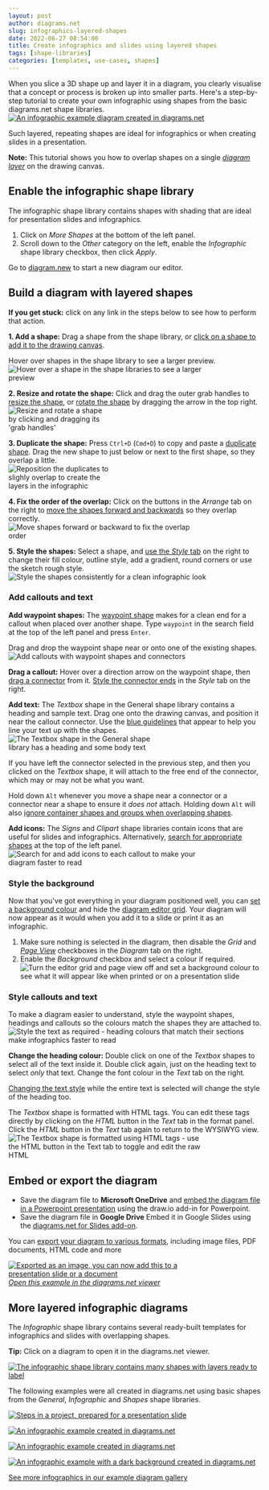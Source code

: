```yaml
---
layout: post
author: diagrams.net
slug: infographics-layered-shapes
date: 2022-06-27 08:54:00
title: Create infographics and slides using layered shapes
tags: [shape-libraries]
categories: [templates, use-cases, shapes]
---
```


When you slice a 3D shape up and layer it in a diagram, you clearly visualise that a concept or process is broken up into smaller parts. Here's a step-by-step tutorial to create your own infographic using shapes from the basic diagrams.net shape libraries.
<br />[<img src="/assets/img/blog/infographic-example-1.png" style="width=100%;max-width:500px;height:auto;" alt="An infographic example diagram created in diagrams.net">](https://viewer.diagrams.net/?lightbox=1&highlight=0000ff&edit=_blank&layers=1&nav=1&title=#Uhttps%3A%2F%2Fraw.githubusercontent.com%2Fjgraph%2Fdrawio-diagrams%2Fdev%2Fexamples%2Finfographic-example-1.drawio)

Such layered, repeating shapes are ideal for infographics or when creating slides in a presentation. 

**Note:** This tutorial shows you how to overlap shapes on a single [_diagram layer_]((/doc/layers.html)) on the drawing canvas. 

## Enable the infographic shape library

The infographic shape library contains shapes with shading that are ideal for presentation slides and infographics. 

1. Click on _More Shapes_ at the bottom of the left panel. 
2. Scroll down to the _Other_ category on the left, enable the _Infographic_ shape library checkbox, then click _Apply_.

Go to [diagram.new](https://diagram.new) to start a new diagram our editor.

## Build a diagram with layered shapes

**If you get stuck:** click on any link in the steps below to see how to perform that action.

**1. Add a shape:** Drag a shape from the shape library, or [click on a shape to add it to the drawing canvas](/blog/quick-add-shapes.html). 

Hover over shapes in the shape library to see a larger preview.
<br /><img src="/assets/img/blog/infographic-add-first-shape.png" style="width=100%;max-width:400px;height:auto;" alt="Hover over a shape in the shape libraries to see a larger preview">

**2. Resize and rotate the shape:** Click and drag the outer grab handles to [resize the shape](/doc/faq/shape-resize.html), or [rotate the shape](/doc/faq/shape-rotate.html) by dragging the arrow in the top right. 
<br /><img src="/assets/img/blog/infographic-resize-shape.png" style="width=100%;max-width:200px;height:auto;" alt="Resize and rotate a shape by clicking and dragging its 'grab handles' ">

**3. Duplicate the shape:** Press ``Ctrl+D`` (``Cmd+D``) to copy and paste a [duplicate shape](/doc/faq/shape-duplicate.html). Drag the new shape to just below or next to the first shape, so they overlap a little.
<br /><img src="/assets/img/blog/infographic-duplicated-shapes.png" style="width=100%;max-width:200px;height:auto;" alt="Reposition the duplicates to slighly overlap to create the layers in the infographic">

**4. Fix the order of the overlap:** Click on the buttons in the _Arrange_ tab on the right to [move the shapes forward and backwards](/blog/move-shapes-forwards-backwards.html) so they overlap correctly.
<br /><img src="/assets/img/blog/infographic-order-shapes.png" style="width=100%;max-width:400px;height:auto;" alt="Move shapes forward or backward to fix the overlap order">

**5. Style the shapes:** Select a shape, and [use the _Style_ tab](/doc/faq/shape-styles.html) on the right to change their fill colour, outline style, add a gradient, round corners or use the sketch rough style. 
<br /><img src="/assets/img/blog/infographic-style-shapes.png" style="width=100%;max-width:400px;height:auto;" alt="Style the shapes consistently for a clean infographic look">

### Add callouts and text

**Add waypoint shapes:** The [waypoint shape](/blog/waypoint-shape.html) makes for a clean end for a callout when placed over another shape. Type ``waypoint`` in the search field at the top of the left panel and press ``Enter``. 

Drag and drop the waypoint shape near or onto one of the existing shapes. 
<br /><img src="/assets/img/blog/infographic-add-callout.gif" style="width=100%;max-width:500px;height:auto;" alt="Add callouts with waypoint shapes and connectors">

**Drag a callout:** Hover over a direction arrow on the waypoint shape, then [drag a connector](/doc/faq/connectors.html) from it. [Style the connector ends](/doc/faq/connector-styles.html) in the _Style_ tab on the right. 

**Add text:** The _Textbox_ shape in the General shape library contains a heading and sample text. Drag one onto the drawing canvas, and position it near the callout connector. Use the [blue guidelines](/doc/faq/guides-hide-display.html) that appear to help you line your text up with the shapes.
<br /><img src="/assets/img/blog/infographic-add-text.png" style="width=100%;max-width:300px;height:auto;" alt="The Textbox shape in the General shape library has a heading and some body text">

If you have left the connector selected in the previous step, and then you clicked on the _Textbox_ shape, it will attach to the free end of the connector, which may or may not be what you want.

Hold down ``Alt`` whenever you move a shape near a connector or a connector near a shape to ensure it _does not_ attach. Holding down ``Alt`` will also [ignore container shapes and groups when overlapping shapes](/blog/shortcut-overlay-shapes.html).

**Add icons:** The _Signs_ and _Clipart_ shape libraries contain icons that are useful for slides and infographics. Alternatively, [search for appropriate shapes](/doc/faq/shape-search.html) at the top of the left panel. 
<br /><img src="/assets/img/blog/infographic-add-icons.png" style="width=100%;max-width:400px;height:auto;" alt="Search for and add icons to each callout to make your diagram faster to read">

### Style the background

Now that you've got everything in your diagram positioned well, you can [set a background colour](/doc/faq/background-colour.html) and hide the [diagram editor grid](/doc/faq/editor-grid-change.html). Your diagram will now appear as it would when you add it to a slide or print it as an infographic. 

1. Make sure nothing is selected in the diagram, then disable the _Grid_ and [_Page View_](/doc/faq/editor-page-view.html) checkboxes in the _Diagram_ tab on the right. 
2. Enable the _Background_ checkbox and select a colour if required. 
<br /><img src="/assets/img/blog/infographic-view-options.png" style="width=100%;max-width:500px;height:auto;" alt="Turn the editor grid and page view off and set a background colour to see what it will appear like when printed or on a presentation slide">

### Style callouts and text

To make a diagram easier to understand, style the waypoint shapes, headings and callouts so the colours match the shapes they are attached to.
<br /><img src="/assets/img/blog/infographic-style-callout-text.gif" style="width=100%;max-width:500px;height:auto;" alt="Style the text as required - heading colours that match their sections make infographics faster to read">

**Change the heading colour:** Double click on one of the _Textbox_ shapes to select all of the text inside it. Double click again, just on the heading text to select _only_ that text. Change the font colour in the _Text_ tab on the right.

[Changing the text style](/doc/faq/text-styles.html) while the entire text is selected will change the style of the heading too. 

The _Textbox_ shape is formatted with HTML tags. You can edit these tags directly by clicking on the _HTML_ button in the _Text_ tab in the format panel. Click the _HTML_ button in the _Text_ tab again to return to the WYSIWYG view.
<br /><img src="/assets/img/blog/infographic-edit-html-text.png" style="width=100%;max-width:400px;height:auto;" alt="The Textbox shape is formatted using HTML tags - use the HTML button in the Text tab to toggle and edit the raw HTML">

## Embed or export the diagram

* Save the diagram file to **Microsoft OneDrive** and [embed the diagram file in a Powerpoint presentation](/blog/office-diagrams.html) using the draw.io add-in for Powerpoint. 
* Save the diagram file in **Google Drive** Embed it in Google Slides using the [diagrams.net for Slides add-on](https://gsuite.google.com/u/0/marketplace/app/diagramsnet_for_slides/588283048931?hl=en&pann=docs_addon_widget).

You can [export your diagram to various formats](/doc/faq/export-diagram.html), including image files, PDF documents, HTML code and more

[<img src="/assets/img/blog/infographic-example-1.png" style="width=100%;max-width:400px;height:auto;" alt="Exported as an image, you can now add this to a presentation slide or a document">](https://viewer.diagrams.net/?lightbox=1&highlight=0000ff&edit=_blank&layers=1&nav=1&title=#Uhttps%3A%2F%2Fraw.githubusercontent.com%2Fjgraph%2Fdrawio-diagrams%2Fdev%2Fexamples%2Finfographic-example-1.drawio)
<br />[_Open this example in the diagrams.net viewer_](https://viewer.diagrams.net/?lightbox=1&highlight=0000ff&edit=_blank&layers=1&nav=1&title=#Uhttps%3A%2F%2Fraw.githubusercontent.com%2Fjgraph%2Fdrawio-diagrams%2Fdev%2Fexamples%2Finfographic-example-1.drawio)

## More layered infographic diagrams

The _Infographic_ shape library contains several ready-built templates for infographics and slides with overlapping shapes. 

**Tip:** Click on a diagram to open it in the diagrams.net viewer.

[<img src="/assets/img/blog/infographic-shape-library-layers.png" style="width=100%;max-width:600px;height:auto;" alt="The infographic shape library contains many shapes with layers ready to label">](https://viewer.diagrams.net/?lightbox=1&highlight=0000ff&edit=_blank&layers=1&nav=1&title=#Uhttps%3A%2F%2Fraw.githubusercontent.com%2Fjgraph%2Fdrawio-diagrams%2Fdev%2Fblog%2Finfographic-shape-library-layers.drawio)

The following examples were all created in diagrams.net using basic shapes from the _General_, _Infographic_ and _Shapes_ shape libraries.

[<img src="/assets/img/blog/infographic-project-steps.png" style="width=100%;max-width:400px;height:auto;" alt="Steps in a project, prepared for a presentation slide">](https://viewer.diagrams.net/?lightbox=1&highlight=0000ff&edit=_blank&layers=1&nav=1&title=#Uhttps%3A%2F%2Fraw.githubusercontent.com%2Fjgraph%2Fdrawio-diagrams%2Fdev%2Fexamples%2Finfographic-project-steps.drawio)

[<img src="/assets/img/blog/infographic-example-2.png" style="width=100%;max-width:400px;height:auto;" alt="An infographic example created in diagrams.net">](https://viewer.diagrams.net/?lightbox=1&highlight=0000ff&edit=_blank&layers=1&nav=1&title=#Uhttps%3A%2F%2Fraw.githubusercontent.com%2Fjgraph%2Fdrawio-diagrams%2Fdev%2Fexamples%2Finfographic-example-2.drawio)

[<img src="/assets/img/blog/infographic-example-4.png" style="width=100%;max-width:500px;height:auto;" alt="An infographic example created in diagrams.net">](https://viewer.diagrams.net/?lightbox=1&highlight=0000ff&edit=_blank&layers=1&nav=1&title=#Uhttps%3A%2F%2Fraw.githubusercontent.com%2Fjgraph%2Fdrawio-diagrams%2Fdev%2Fexamples%2Finfographic-example-4.drawio)

[<img src="/assets/img/blog/infographic-example-5.png" style="width=100%;max-width:600px;height:auto;" alt="An infographic example with a dark background created in diagrams.net">](https://viewer.diagrams.net/?lightbox=1&highlight=0000ff&edit=_blank&layers=1&nav=1&title=#Uhttps%3A%2F%2Fraw.githubusercontent.com%2Fjgraph%2Fdrawio-diagrams%2Fdev%2Fexamples%2Finfographic-example-5.drawio)

[See more infographics in our example diagram gallery](/example-diagrams.html#timelines-and-roadmaps)